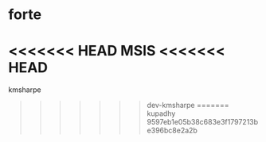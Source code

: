 # forte
<<<<<<< HEAD
MSIS
<<<<<<< HEAD
=======

kmsharpe
>>>>>>> dev-kmsharpe
=======
kupadhy
>>>>>>> 9597eb1e05b38c683e3f1797213be396bc8e2a2b
